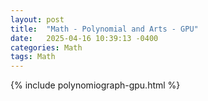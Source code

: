```yaml
---
layout: post
title:  "Math - Polynomial and Arts - GPU"
date:   2025-04-16 10:39:13 -0400
categories: Math
tags: Math
---
```


{% include polynomiograph-gpu.html %}